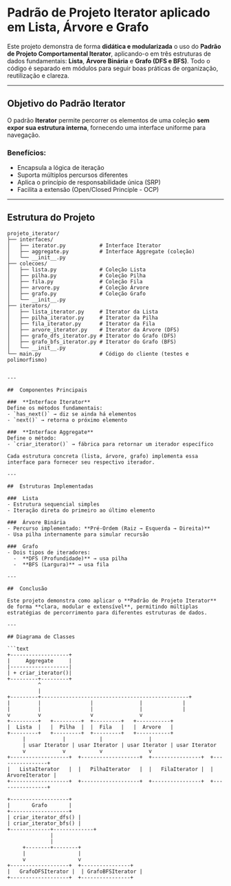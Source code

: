 #  Padrão de Projeto Iterator aplicado em Lista, Árvore e Grafo

Este projeto demonstra de forma **didática e modularizada** o uso do **Padrão de Projeto Comportamental Iterator**, aplicando-o em três estruturas de dados fundamentais: **Lista**, **Árvore Binária** e **Grafo (DFS e BFS)**. Todo o código é separado em módulos para seguir boas práticas de organização, reutilização e clareza.

---

##  Objetivo do Padrão Iterator

O padrão **Iterator** permite percorrer os elementos de uma coleção **sem expor sua estrutura interna**, fornecendo uma interface uniforme para navegação.

###  Benefícios:
- Encapsula a lógica de iteração
- Suporta múltiplos percursos diferentes
- Aplica o princípio de responsabilidade única (SRP)
- Facilita a extensão (Open/Closed Principle - OCP)

---

##  Estrutura do Projeto

```text
projeto_iterator/
├── interfaces/
│   ├── iterator.py           # Interface Iterator
│   ├── aggregate.py          # Interface Aggregate (coleção)
│   └── __init__.py
├── colecoes/
│   ├── lista.py              # Coleção Lista
│   ├── pilha.py              # Coleção Pilha
│   ├── fila.py               # Coleção Fila
│   ├── arvore.py             # Coleção Árvore
│   ├── grafo.py              # Coleção Grafo
│   └── __init__.py
├── iterators/
│   ├── lista_iterator.py     # Iterator da Lista
│   ├── pilha_iterator.py     # Iterator da Pilha
│   ├── fila_iterator.py      # Iterator da Fila
│   ├── arvore_iterator.py    # Iterator da Árvore (DFS)
│   ├── grafo_dfs_iterator.py # Iterator do Grafo (DFS)
│   ├── grafo_bfs_iterator.py # Iterator do Grafo (BFS)
│   └── __init__.py
└── main.py                   # Código do cliente (testes e polimorfismo)


---

##  Componentes Principais

###  **Interface Iterator**
Define os métodos fundamentais:
- `has_next()` → diz se ainda há elementos
- `next()` → retorna o próximo elemento

###  **Interface Aggregate**
Define o método:
- `criar_iterator()` → fábrica para retornar um iterador específico

Cada estrutura concreta (lista, árvore, grafo) implementa essa interface para fornecer seu respectivo iterador.

---

##  Estruturas Implementadas

###  Lista
- Estrutura sequencial simples
- Iteração direta do primeiro ao último elemento

###  Árvore Binária
- Percurso implementado: **Pré-Ordem (Raiz → Esquerda → Direita)**
- Usa pilha internamente para simular recursão

###  Grafo
- Dois tipos de iteradores:
  -  **DFS (Profundidade)** → usa pilha
  -  **BFS (Largura)** → usa fila

---

##  Conclusão

Este projeto demonstra como aplicar o **Padrão de Projeto Iterator** de forma **clara, modular e extensível**, permitindo múltiplas estratégias de percorrimento para diferentes estruturas de dados.

---

## Diagrama de Classes

```text
+-------------------+
|     Aggregate     |
|-------------------|
| + criar_iterator()|
+---------+---------+
          ^
          |
+---------+------------------------------------------------+
|         |                |               |             |
|         |                |               |             |
v         v                v               v
+---------+   +---------+  +---------+   +-----------+
|  Lista  |   |  Pilha  |  |  Fila   |   |  Arvore   |
+---------+   +---------+  +---------+   +-----------+
     |            |           |               |
     | usar Iterator | usar Iterator | usar Iterator | usar Iterator
     v            v           v               v
+-------------------+  +-------------------+  +----------------+  +----------------+
|   ListaIterator   |  |   PilhaIterator   |  |   FilaIterator |  |  ArvoreIterator |
+-------------------+  +-------------------+  +----------------+  +----------------+

+-------------------+
|       Grafo       |
+-------------------+
| criar_iterator_dfs() |
| criar_iterator_bfs() |
+-------------+-------------+
              |
              |
     +--------+--------+
     |                 |
     v                 v
+-------------------+  +----------------+
|   GrafoDFSIterator |  | GrafoBFSIterator |
+-------------------+  +----------------+
